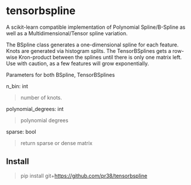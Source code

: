 # tensorbspline
A scikit-learn compatible implementation of Polynomial Spline/B-Spline as well as a Multidimensional/Tensor spline variation. 

The BSpline class generates a one-dimensional spline for each feature. Knots are generated via histogram splits. The TensorBSplines gets a row-wise Kron-product between the splines until there is only one matrix left. Use with caution, as a few features will grow exponentially.

Parameters for both BSpline, TensorBSplines

n_bin: int

> number of knots.

polynomial_degrees: int

> polynomial degrees

sparse: bool
> return sparse or dense matrix

Install
-------
>pip install git+https://github.com/pr38/tensorbspline
